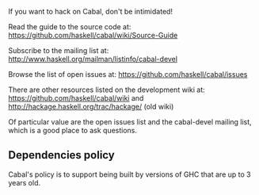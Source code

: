 If you want to hack on Cabal, don't be intimidated!

Read the guide to the source code at:
  https://github.com/haskell/cabal/wiki/Source-Guide

Subscribe to the mailing list at:
  http://www.haskell.org/mailman/listinfo/cabal-devel

Browse the list of open issues at:
  https://github.com/haskell/cabal/issues

There are other resources listed on the development wiki at:
  https://github.com/haskell/cabal/wiki
and
  http://hackage.haskell.org/trac/hackage/ (old wiki)

Of particular value are the open issues list and the cabal-devel mailing
list, which is a good place to ask questions.


Dependencies policy
-------------------

Cabal's policy is to support being built by versions of GHC that are up
to 3 years old.
